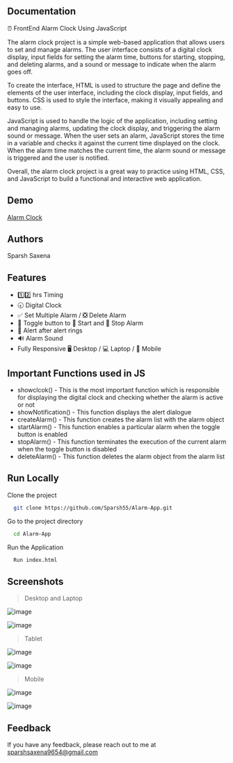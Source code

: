 ## Documentation

⏰ FrontEnd Alarm Clock Using JavaScript

The alarm clock project is a simple web-based application that allows users to set and manage alarms. The user interface consists of a digital clock display, input fields for setting the alarm time, buttons for starting, stopping, and deleting alarms, and a sound or message to indicate when the alarm goes off.

To create the interface, HTML is used to structure the page and define the elements of the user interface, including the clock display, input fields, and buttons. CSS is used to style the interface, making it visually appealing and easy to use.

JavaScript is used to handle the logic of the application, including setting and managing alarms, updating the clock display, and triggering the alarm sound or message. When the user sets an alarm, JavaScript stores the time in a variable and checks it against the current time displayed on the clock. When the alarm time matches the current time, the alarm sound or message is triggered and the user is notified.

Overall, the alarm clock project is a great way to practice using HTML, CSS, and JavaScript to build a functional and interactive web application.

## Demo

[Alarm Clock](https://651f93dc62665d599bc26473--loquacious-shortbread-16af64.netlify.app/)

## Authors
Sparsh Saxena

## Features

- 1️⃣2️⃣ hrs Timing
- 🕣 Digital Clock
- ✅ Set Multiple Alarm / ❎ Delete Alarm
- 🔘 Toggle button to 🔵 Start and 🔴 Stop Alarm
- 🔔 Alert after alert rings
- 🔊 Alarm Sound
- Fully Responsive 🖥 Desktop / 💻 Laptop / 📱 Mobile

## Important Functions used in JS

- showclcok() - This is the most important function which is responsible for displaying the digital clock and checking whether the alarm is active or not
- showNotification() - This function displays the alert dialogue
- createAlarm() - This function creates the alarm list with the alarm object
- startAlarm() - This function enables a particular alarm when the toggle button is enabled
- stopAlarm() - This function terminates the execution of the current alarm when the toggle button is disabled
- deleteAlarm() - This function deletes the alarm object from the alarm list

## Run Locally

Clone the project

```bash
  git clone https://github.com/Sparsh55/Alarm-App.git
```

Go to the project directory

```bash
  cd Alarm-App
```

Run the Application

```bash
  Run index.html
```


## Screenshots


> Desktop and Laptop

![image](https://raw.githubusercontent.com/Sparsh55/Alarm-App/master/Screenshots/laptop1.PNG)

![image](https://raw.githubusercontent.com/Sparsh55/Alarm-App/master/Screenshots/laptop2.png)



> Tablet

![image](https://raw.githubusercontent.com/Sparsh55/Alarm-App/master/Screenshots/tablet1.png)

![image](https://raw.githubusercontent.com/Sparsh55/Alarm-App/master/Screenshots/tablet2.png)



> Mobile

![image](https://raw.githubusercontent.com/Sparsh55/Alarm-App/master/Screenshots/mobile1.png)

![image](https://raw.githubusercontent.com/Sparsh55/Alarm-App/master/Screenshots/mobile2.png)




## Feedback

If you have any feedback, please reach out to me at sparshsaxena9654@gmail.com
